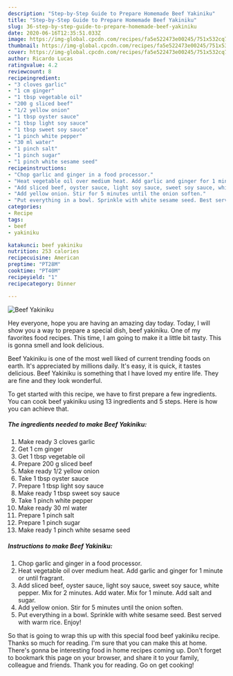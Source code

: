 ```yaml
---
description: "Step-by-Step Guide to Prepare Homemade Beef Yakiniku"
title: "Step-by-Step Guide to Prepare Homemade Beef Yakiniku"
slug: 36-step-by-step-guide-to-prepare-homemade-beef-yakiniku
date: 2020-06-16T12:35:51.033Z
image: https://img-global.cpcdn.com/recipes/fa5e522473e00245/751x532cq70/beef-yakiniku-recipe-main-photo.jpg
thumbnail: https://img-global.cpcdn.com/recipes/fa5e522473e00245/751x532cq70/beef-yakiniku-recipe-main-photo.jpg
cover: https://img-global.cpcdn.com/recipes/fa5e522473e00245/751x532cq70/beef-yakiniku-recipe-main-photo.jpg
author: Ricardo Lucas
ratingvalue: 4.2
reviewcount: 8
recipeingredient:
- "3 cloves garlic"
- "1 cm ginger"
- "1 tbsp vegetable oil"
- "200 g sliced beef"
- "1/2 yellow onion"
- "1 tbsp oyster sauce"
- "1 tbsp light soy sauce"
- "1 tbsp sweet soy sauce"
- "1 pinch white pepper"
- "30 ml water"
- "1 pinch salt"
- "1 pinch sugar"
- "1 pinch white sesame seed"
recipeinstructions:
- "Chop garlic and ginger in a food processor."
- "Heat vegetable oil over medium heat. Add garlic and ginger for 1 minute or until fragrant."
- "Add sliced beef, oyster sauce, light soy sauce, sweet soy sauce, white pepper. Mix for 2 minutes. Add water. Mix for 1 minute. Add salt and sugar."
- "Add yellow onion. Stir for 5 minutes until the onion soften."
- "Put everything in a bowl. Sprinkle with white sesame seed. Best served with warm rice. Enjoy!"
categories:
- Recipe
tags:
- beef
- yakiniku

katakunci: beef yakiniku 
nutrition: 253 calories
recipecuisine: American
preptime: "PT28M"
cooktime: "PT40M"
recipeyield: "1"
recipecategory: Dinner

---
```



![Beef Yakiniku](https://img-global.cpcdn.com/recipes/fa5e522473e00245/751x532cq70/beef-yakiniku-recipe-main-photo.jpg)

Hey everyone, hope you are having an amazing day today. Today, I will show you a way to prepare a special dish, beef yakiniku. One of my favorites food recipes. This time, I am going to make it a little bit tasty. This is gonna smell and look delicious.

Beef Yakiniku is one of the most well liked of current trending foods on earth. It's appreciated by millions daily. It's easy, it is quick, it tastes delicious. Beef Yakiniku is something that I have loved my entire life. They are fine and they look wonderful.




To get started with this recipe, we have to first prepare a few ingredients. You can cook beef yakiniku using 13 ingredients and 5 steps. Here is how you can achieve that.

<!--inarticleads1-->

##### The ingredients needed to make Beef Yakiniku:

1. Make ready 3 cloves garlic
1. Get 1 cm ginger
1. Get 1 tbsp vegetable oil
1. Prepare 200 g sliced beef
1. Make ready 1/2 yellow onion
1. Take 1 tbsp oyster sauce
1. Prepare 1 tbsp light soy sauce
1. Make ready 1 tbsp sweet soy sauce
1. Take 1 pinch white pepper
1. Make ready 30 ml water
1. Prepare 1 pinch salt
1. Prepare 1 pinch sugar
1. Make ready 1 pinch white sesame seed




<!--inarticleads2-->

##### Instructions to make Beef Yakiniku:

1. Chop garlic and ginger in a food processor.
1. Heat vegetable oil over medium heat. Add garlic and ginger for 1 minute or until fragrant.
1. Add sliced beef, oyster sauce, light soy sauce, sweet soy sauce, white pepper. Mix for 2 minutes. Add water. Mix for 1 minute. Add salt and sugar.
1. Add yellow onion. Stir for 5 minutes until the onion soften.
1. Put everything in a bowl. Sprinkle with white sesame seed. Best served with warm rice. Enjoy!




So that is going to wrap this up with this special food beef yakiniku recipe. Thanks so much for reading. I'm sure that you can make this at home. There's gonna be interesting food in home recipes coming up. Don't forget to bookmark this page on your browser, and share it to your family, colleague and friends. Thank you for reading. Go on get cooking!
